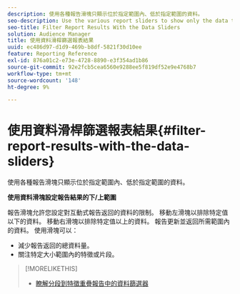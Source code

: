 ```yaml
---
description: 使用各種報告滑塊只顯示位於指定範圍內、低於指定範圍的資料。
seo-description: Use the various report sliders to show only the data that falls above, below, or within your specified range.
seo-title: Filter Report Results With the Data Sliders
solution: Audience Manager
title: 使用資料滑桿篩選報表結果
uuid: ec486d97-d1d9-469b-b8df-5821f30d10ee
feature: Reporting Reference
exl-id: 876a01c2-e73e-4728-8890-e3f354ad1b86
source-git-commit: 92e2fcb5cea6560e9288ee5f819df52e9e4768b7
workflow-type: tm+mt
source-wordcount: '148'
ht-degree: 9%

---
```


# 使用資料滑桿篩選報表結果{#filter-report-results-with-the-data-sliders}

使用各種報告滑塊只顯示位於指定範圍內、低於指定範圍的資料。

<!-- 

c_reach_slider.xml

 -->

**使用資料滑塊設定報告結果的下/上範圍**

報告滑塊允許您設定對互動式報告返回的資料的限制。 移動左滑塊以排除特定值以下的資料。 移動右滑塊以排除特定值以上的資料。 報告更新並返回所需範圍內的資料。 使用滑塊可以：

* 減少報告返回的總資料量。
* 關注特定大小範圍內的特徵或片段。

>[!MORELIKETHIS]
>
>* [瞭解分段到特徵重疊報告中的資料篩選器](../../reporting/dynamic-reports/segment-trait-overlap-report.md#data-filters-s2t-report)


